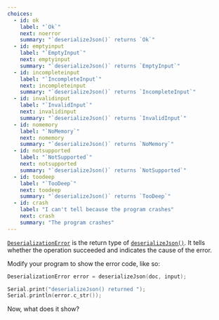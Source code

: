 ```yaml
---
choices:
  - id: ok
    label: "`Ok`"
    next: noerror
    summary: "`deserializeJson()` returns `Ok`"
  - id: emptyinput
    label: "`EmptyInput`"
    next: emptyinput
    summary: "`deserializeJson()` returns `EmptyInput`"
  - id: incompleteinput
    label: "`IncompleteInput`"
    next: incompleteinput
    summary: "`deserializeJson()` returns `IncompleteInput`"
  - id: invalidinput
    label: "`InvalidInput`"
    next: invalidinput
    summary: "`deserializeJson()` returns `InvalidInput`"
  - id: nomemory
    label: "`NoMemory`"
    next: nomemory
    summary: "`deserializeJson()` returns `NoMemory`"
  - id: notsupported
    label: "`NotSupported`"
    next: notsupported
    summary: "`deserializeJson()` returns `NotSupported`"
  - id: toodeep
    label: "`TooDeep`"
    next: toodeep
    summary: "`deserializeJson()` returns `TooDeep`"
  - id: crash
    label: "I can't tell because the program crashes"
    next: crash
    summary: "The program crashes"
---
```


[`DeserializationError`](/v6/api/misc/deserializationerror/) is the return type of [`deserializeJson()`](/v6/api/json/deserializejson/). It tells whether the operation succeeded and indicates the cause of the error.

Modify your program to show the error code, like so:

```c++
DeserializationError error = deserializeJson(doc, input);

Serial.print("deserializeJson() returned ");
Serial.println(error.c_str());
```

Now, what does it show?